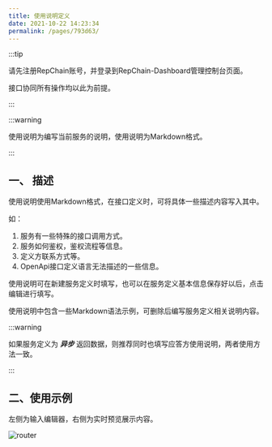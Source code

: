 ```yaml
---
title: 使用说明定义
date: 2021-10-22 14:23:34
permalink: /pages/793d63/
---
```


:::tip

请先注册RepChain账号，并登录到RepChain-Dashboard管理控制台页面。

接口协同所有操作均以此为前提。

:::

:::warning

使用说明为编写当前服务的说明，使用说明为Markdown格式。

:::

## 一、 描述

使用说明使用Markdown格式，在接口定义时，可将具体一些描述内容写入其中。

如：

1. 服务有一些特殊的接口调用方式。
2. 服务如何鉴权，鉴权流程等信息。
3. 定义方联系方式等。
4. OpenApi接口定义语言无法描述的一些信息。

使用说明可在新建服务定义时填写，也可以在服务定义基本信息保存好以后，点击编辑进行填写。

使用说明中包含一些Markdown语法示例，可删除后编写服务定义相关说明内容。

:::warning

如果服务定义为 ***异步*** 返回数据，则推荐同时也填写应答方使用说明，两者使用方法一致。

:::

## 二、使用示例

左侧为输入编辑器，右侧为实时预览展示内容。

![router](/img/register-user/htu.gif)

